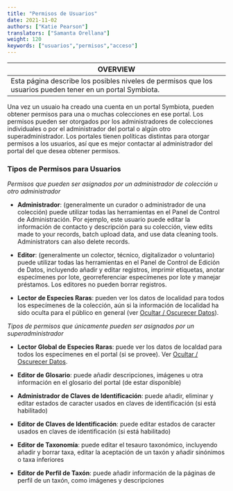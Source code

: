 ```yaml
---
title: "Permisos de Usuarios"
date: 2021-11-02
authors: ["Katie Pearson"]
translators: ["Samanta Orellana"]
weight: 120
keywords: ["usuarios","permisos","acceso"]
---
```


|**OVERVIEW**|
| --- | 
|Esta página describe los posibles niveles de permisos que los usuarios pueden tener en un portal Symbiota.|

Una vez un usuaio ha creado una cuenta en un portal Symbiota, pueden obtener permisos para una o muchas colecciones en ese portal. Los permisos pueden ser otorgados por los administradores de colecciones individuales o por el administrador del portal o algún otro superadministrador. Los portales tienen políticas distintas para otorgar permisos a los usuarios, así que es mejor contactar al administrador del portal del que desea obtener permisos.

### Tipos de Permisos para Usuarios

_Permisos que pueden ser asignados por un administrador de colección u otro administrador_

* **Administrador**: (generalmente un curador o administrador de una colección) puede utilizar todas las herramientas en el Panel de Control de Administración. Por ejemplo, este usuario puede editar la información de contacto y descripción para su colección, view edits made to your records, batch upload data, and use data cleaning tools. Administrators can also delete records.

* **Editor**: (generalmente un colector, técnico, digitalizador o voluntario) puede utilizar todas las herramientas en el Panel de Control de Edición de Datos, incluyendo añadir y editar registros, imprimir etiquetas, anotar especímenes por lote, georreferenciar especímenes por lote y manejar préstamos. Los editores no pueden borrar registros.

* **Lector de Especies Raras**: pueden ver los datos de localidad para todos los especímenes de la colección, aún si la información de localidad ha sido oculta para el público en general (ver [Ocultar / Oscurecer Datos](https://biokic.github.io/symbiota-docs/es/coll_manager/data_publishing/redaction/)).

_Tipos de permisos que únicamente pueden ser asignados por un superadministrador_

* **Lector Global de Especies Raras**: puede ver los datos de localdad para todos los especímenes en el portal (si se provee). Ver [Ocultar / Oscurecer Datos](https://biokic.github.io/symbiota-docs/es/coll_manager/data_publishing/redaction/).

* **Editor de Glosario**: puede añadir descripciones, imágenes u otra información en el glosario del portal (de estar disponible)

* **Administrador de Claves de Identificación**: puede añadir, eliminar y editar estados de caracter usados en claves de identificación (si está habilitado)

* **Editor de Claves de Identificación**: puede editar estados de caracter usados en claves de identificación (si está habilitado)

* **Editor de Taxonomía**: puede editar el tesauro taxonómico, incluyendo añadir y borrar taxa, editar la aceptación de un taxón y añadir sinónimos o taxa inferiores

* **Editor de Perfil de Taxón**: puede añadir información de la páginas de perfil de un taxón, como imágenes y descripciones
